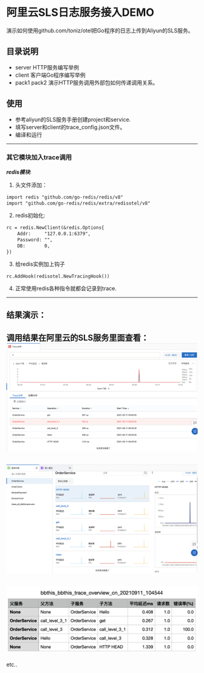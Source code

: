 # 阿里云SLS日志服务接入DEMO
演示如何使用github.com/toniz/otel把Go程序的日志上传到Aliyun的SLS服务。

## 目录说明
* server HTTP服务编写举例
* client 客户端Go程序编写举例
* pack1 pack2 演示HTTP服务调用外部包如何传递调用关系。

## 使用
* 参考aliyun的SLS服务手册创建project和service.
* 填写server和client的trace_config.json文件。
* 编译和运行

---
### 其它模块加入trace调用 
***redis模块***:
1. 头文件添加：
```
import redis "github.com/go-redis/redis/v8"
import "github.com/go-redis/redis/extra/redisotel/v8"
```
2. redis初始化:
```
rc = redis.NewClient(&redis.Options{
    Addr:     "127.0.0.1:6379",
    Password: "",
    DB:       0,
})
```
3. 给redis实例加上钩子
```
rc.AddHook(redisotel.NewTracingHook())
```
4. 正常使用redis各种指令就都会记录到trace.

----



## 结果演示：
调用结果在阿里云的SLS服务里面查看：
![result1](doc/调用结果1.png)  
--- 
![result2](doc/调用结果2.png)  
---  
![result3](doc/调用结果3.png)  
---


etc..

